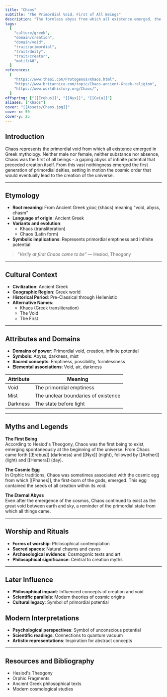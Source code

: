 ```yaml
---
title: "Chaos"
subtitle: "The Primordial Void, First of All Beings"
description: "The formless abyss from which all existence emerged, the eternal void that preceded creation and birthed the first gods"
tags:
  [
    "culture/greek",
    "domain/creation",
    "domain/void",
    "trait/primordial",
    "trait/deity",
    "trait/creator",
    "motif/A0",
  ]
references:
  [
    "https://www.theoi.com/Protogenos/Khaos.html",
    "https://www.britannica.com/topic/Chaos-ancient-Greek-religion",
    "https://www.worldhistory.org/Chaos/",
  ]
offspring: ["[[Erebus]]", "[[Nyx]]", "[[Gaia]]"]
aliases: ["Khaos"]
cover: "[[Assets/Chaos.jpg]]"
cover-x: 50
cover-y: 25
---
```


## Introduction

Chaos represents the primordial void from which all existence emerged in Greek mythology. Neither male nor female, neither substance nor absence, Chaos was the first of all beings - a gaping abyss of infinite potential that preceded creation itself. From this vast nothingness emerged the first generation of primordial deities, setting in motion the cosmic order that would eventually lead to the creation of the universe.

---

## Etymology

- **Root meaning**: From Ancient Greek χάος (kháos) meaning "void, abyss, chasm"
- **Language of origin**: Ancient Greek
- **Variants and evolution**:
  - Khaos (transliteration)
  - Chaos (Latin form)
- **Symbolic implications**: Represents primordial emptiness and infinite potential

> _"Verily at first Chaos came to be"_
> — Hesiod, Theogony

---

## Cultural Context

- **Civilization**: Ancient Greek
- **Geographic Region**: Greek world
- **Historical Period**: Pre-Classical through Hellenistic
- **Alternative Names**:
  - Khaos (Greek transliteration)
  - The Void
  - The First

---

## Attributes and Domains

- **Domains of power**: Primordial void, creation, infinite potential
- **Symbols**: Abyss, darkness, mist
- **Sacred concepts**: Emptiness, possibility, formlessness
- **Elemental associations**: Void, air, darkness

| Attribute | Meaning                             |
| --------- | ----------------------------------- |
| Void      | The primordial emptiness            |
| Mist      | The unclear boundaries of existence |
| Darkness  | The state before light              |

---

## Myths and Legends

**The First Being**  
According to Hesiod's Theogony, Chaos was the first being to exist, emerging spontaneously at the beginning of the universe. From Chaos came forth [[Erebus]] (darkness) and [[Nyx]] (night), followed by [[Aether]] (light) and [[Hemera]] (day).

**The Cosmic Egg**  
In Orphic traditions, Chaos was sometimes associated with the cosmic egg from which [[Phanes]], the first-born of the gods, emerged. This egg contained the seeds of all creation within its void.

**The Eternal Abyss**  
Even after the emergence of the cosmos, Chaos continued to exist as the great void between earth and sky, a reminder of the primordial state from which all things came.

---

## Worship and Rituals

- **Forms of worship**: Philosophical contemplation
- **Sacred spaces**: Natural chasms and caves
- **Archaeological evidence**: Cosmogonic texts and art
- **Philosophical significance**: Central to creation myths

---

## Later Influence

- **Philosophical impact**: Influenced concepts of creation and void
- **Scientific parallels**: Modern theories of cosmic origins
- **Cultural legacy**: Symbol of primordial potential

## Modern Interpretations

- **Psychological perspectives**: Symbol of unconscious potential
- **Scientific readings**: Connections to quantum vacuum
- **Artistic representations**: Inspiration for abstract concepts

---

## Resources and Bibliography

- Hesiod's Theogony
- Orphic Fragments
- Ancient Greek philosophical texts
- Modern cosmological studies
